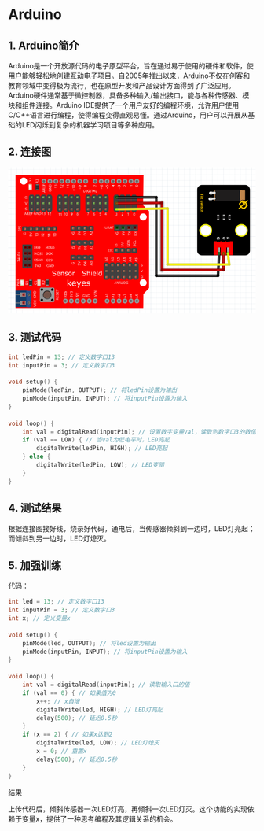 # Arduino


## 1. Arduino简介  

Arduino是一个开放源代码的电子原型平台，旨在通过易于使用的硬件和软件，使用户能够轻松地创建互动电子项目。自2005年推出以来，Arduino不仅在创客和教育领域中变得极为流行，也在原型开发和产品设计方面得到了广泛应用。Arduino硬件通常基于微控制器，具备多种输入/输出接口，能与各种传感器、模块和组件连接。Arduino IDE提供了一个用户友好的编程环境，允许用户使用C/C++语言进行编程，使得编程变得直观易懂。通过Arduino，用户可以开展从基础的LED闪烁到复杂的机器学习项目等多种应用。  

## 2. 连接图  

![](media/f84ecd0df3a449a36d01ae01b8cab26b.png)  

## 3. 测试代码  

```cpp  
int ledPin = 13; // 定义数字口13  
int inputPin = 3; // 定义数字口3  

void setup() {  
    pinMode(ledPin, OUTPUT); // 将ledPin设置为输出  
    pinMode(inputPin, INPUT); // 将inputPin设置为输入  
}  

void loop() {  
    int val = digitalRead(inputPin); // 设置数字变量val，读取到数字口3的数值，并赋值给val  
    if (val == LOW) { // 当val为低电平时，LED亮起  
        digitalWrite(ledPin, HIGH); // LED亮起  
    } else {  
        digitalWrite(ledPin, LOW); // LED变暗  
    }  
}  
```  

## 4. 测试结果  

根据连接图接好线，烧录好代码，通电后，当传感器倾斜到一边时，LED灯亮起；而倾斜到另一边时，LED灯熄灭。  

## 5. 加强训练  

代码：  

```cpp  
int led = 13; // 定义数字口13  
int inputPin = 3; // 定义数字口3  
int x; // 定义变量x  

void setup() {  
    pinMode(led, OUTPUT); // 将led设置为输出  
    pinMode(inputPin, INPUT); // 将inputPin设置为输入  
}  

void loop() {  
    int val = digitalRead(inputPin); // 读取输入口的值  
    if (val == 0) { // 如果值为0  
        x++; // x自增  
        digitalWrite(led, HIGH); // LED灯亮起  
        delay(500); // 延迟0.5秒  
    }  
    if (x == 2) { // 如果x达到2  
        digitalWrite(led, LOW); // LED灯熄灭  
        x = 0; // 重置x  
        delay(500); // 延迟0.5秒  
    }  
}  
```  

结果

上传代码后，倾斜传感器一次LED灯亮，再倾斜一次LED灯灭。这个功能的实现依赖于变量x，提供了一种思考编程及其逻辑关系的机会。


